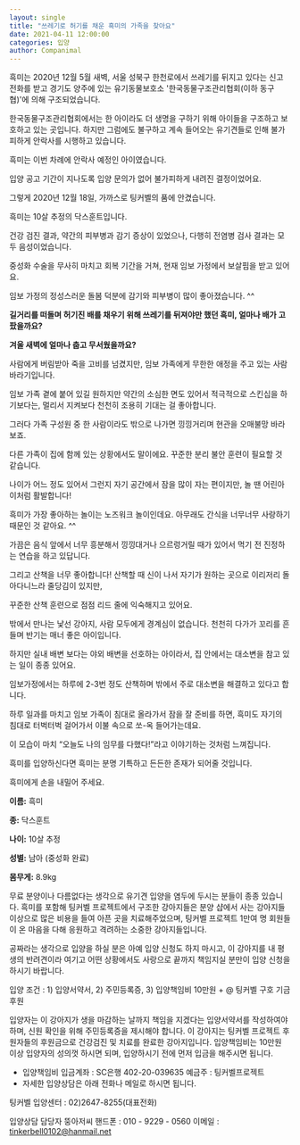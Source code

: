 ```yaml
---
layout: single
title: "쓰레기로 허기를 채운 흑미의 가족을 찾아요"
date: 2021-04-11 12:00:00
categories: 입양
author: Companimal
---
```


흑미는 2020년 12월 5월 새벽, 서울 성북구 한천로에서 쓰레기를 뒤지고 있다는 신고 전화를 받고 경기도 양주에 있는 유기동물보호소 '한국동물구조관리협회(이하 동구협)'에 의해 구조되었습니다.

한국동물구조관리협회에서는 한 아이라도 더 생명을 구하기 위해 아이들을 구조하고 보호하고 있는 곳입니다. 하지만 그럼에도 불구하고 계속 들어오는 유기견들로 인해 불가피하게 안락사를 시행하고 있습니다.

흑미는 이번 차례에 안락사 예정인 아이였습니다.

입양 공고 기간이 지나도록 입양 문의가 없어 불가피하게 내려진 결정이었어요.

그렇게 2020년 12월 18일, 가까스로 팅커벨의 품에 안겼습니다.

흑미는 10살 추정의 닥스훈트입니다.

건강 검진 결과, 약간의 피부병과 감기 증상이 있었으나, 다행히 전염병 검사 결과는 모두 음성이었습니다.

중성화 수술을 무사히 마치고 회복 기간을 거쳐, 현재 임보 가정에서 보살핌을 받고 있어요.

임보 가정의 정성스러운 돌봄 덕분에 감기와 피부병이 많이 좋아졌습니다. ^^

**길거리를 떠돌며 허기진 배를 채우기 위해 쓰레기를 뒤져야만 했던 흑미, 얼마나 배가 고팠을까요?**

**겨울 새벽에 얼마나 춥고 무서웠을까요?**

사람에게 버림받아 죽을 고비를 넘겼지만, 임보 가족에게 무한한 애정을 주고 있는 사람 바라기입니다.

임보 가족 곁에 붙어 있길 원하지만 약간의 소심한 면도 있어서 적극적으로 스킨십을 하기보다는, 멀리서 지켜보다 천천히 조용히 기대는 걸 좋아합니다.

그러다 가족 구성원 중 한 사람이라도 밖으로 나가면 낑낑거리며 현관을 오매불망 바라보죠.

다른 가족이 집에 함께 있는 상황에서도 말이에요. 꾸준한 분리 불안 훈련이 필요할 것 같습니다.

나이가 어느 정도 있어서 그런지 자기 공간에서 잠을 많이 자는 편이지만, 놀 땐 어린아이처럼 활발합니다!

흑미가 가장 좋아하는 놀이는 노즈워크 놀이인데요. 아무래도 간식을 너무너무 사랑하기 때문인 것 같아요. ^^

가끔은 음식 앞에서 너무 흥분해서 낑낑대거나 으르렁거릴 때가 있어서 먹기 전 진정하는 연습을 하고 있답니다.

그리고 산책을 너무 좋아합니다! 산책할 때 신이 나서 자기가 원하는 곳으로 이리저리 돌아다니느라 줄당김이 있지만,

꾸준한 산책 훈련으로 점점 리드 줄에 익숙해지고 있어요.

밖에서 만나는 낯선 강아지, 사람 모두에게 경계심이 없습니다. 천천히 다가가 꼬리를 흔들며 반기는 매너 좋은 아이입니다.

하지만 실내 배변 보다는 야외 배변을 선호하는 아이라서, 집 안에서는 대소변을 참고 있는 일이 종종 있어요.

임보가정에서는 하루에 2-3번 정도 산책하며 밖에서 주로 대소변을 해결하고 있다고 합니다.

하루 일과를 마치고 임보 가족이 침대로 올라가서 잠을 잘 준비를 하면, 흑미도 자기의 침대로 터벅터벅 걸어가서 이불 속으로 쏘-옥 들어가는데요.

이 모습이 마치 “오늘도 나의 임무를 다했다!”라고 이야기하는 것처럼 느껴집니다.

흑미를 입양하신다면 흑미는 분명 기특하고 든든한 존재가 되어줄 것입니다.

흑미에게 손을 내밀어 주세요.

**이름:** 흑미

**종:** 닥스훈트

**나이:** 10살 추정

**성별:** 남아 (중성화 완료)

**몸무게:** 8.9kg

무료 분양이나 다름없다는 생각으로 유기견 입양을 염두에 두시는 분들이 종종 있습니다. 흑미를 포함해 팅커벨 프로젝트에서 구조한 강아지들은 분양 샵에서 사는 강아지들 이상으로 많은 비용을 들여 아픈 곳을 치료해주었으며, 팅커벨 프로젝트 1만여 명 회원들이 온 마음을 다해 응원하고 격려하는 소중한 강아지들입니다.

공짜라는 생각으로 입양을 하실 분은 아예 입양 신청도 하지 마시고, 이 강아지를 내 평생의 반려견이라 여기고 어떤 상황에서도 사랑으로 끝까지 책임지실 분만이 입양 신청을 하시기 바랍니다.

입양 조건 : 1) 입양서약서, 2) 주민등록증, 3) 입양책임비 10만원 + @ 팅커벨 구호 기금 후원

입양자는 이 강아지가 생을 마감하는 날까지 책임을 지겠다는 입양서약서를 작성하여야 하며, 신원 확인을 위해 주민등록증을 제시해야 합니다. 이 강아지는 팅커벨 프로젝트 후원자들의 후원금으로 건강검진 및 치료를 완료한 강아지입니다. 입양책임비는 10만원 이상 입양자의 성의껏 하시면 되며, 입양하시기 전에 먼저 입금을 해주시면 됩니다.

- 입양책임비 입금계좌 : SC은행 402-20-039635 예금주 : 팅커벨프로젝트
- 자세한 입양상담은 아래 전화나 메일로 하시면 됩니다.

팅커벨 입양센터 : 02)2647-8255(대표전화)

입양상담 담당자 뚱아저씨 핸드폰 : 010 - 9229 - 0560 이메일 : tinkerbell0102@hanmail.net
